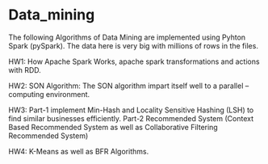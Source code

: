 # Data_mining

The following Algorithms of Data Mining are implemented using Pyhton Spark (pySpark). The data here is very big with millions of rows in the files.

HW1: How Apache Spark Works, apache spark transformations and actions with RDD.

HW2: SON Algorithm: The SON algorithm impart itself well to a parallel – computing environment. 

HW3: 
  Part-1
    implement Min-Hash and Locality Sensitive Hashing (LSH) to find similar businesses efficiently. 
  Part-2
    Recommended System (Context Based Recommended System as well as Collaborative Filtering Recommended System)
    
HW4: K-Means as well as BFR Algorithms.
